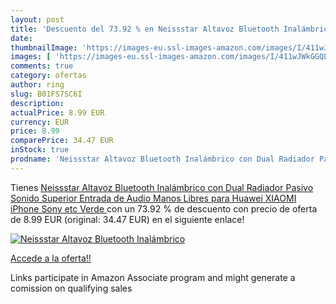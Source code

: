 ```yaml
---
layout: post
title: 'Descuento del 73.92 % en Neissstar Altavoz Bluetooth Inalámbrico '
date: 
thumbnailImage: 'https://images-eu.ssl-images-amazon.com/images/I/411wJWkGGQL._SL200_.jpg'
images: [ 'https://images-eu.ssl-images-amazon.com/images/I/411wJWkGGQL._SL200_.jpg' ]
comments: true
category: ofertas
author: ring
slug: B01FS7SC6I
description:
actualPrice: 8.99 EUR
currency: EUR
price: 8.99
comparePrice: 34.47 EUR
inStock: true
prodname: 'Neissstar Altavoz Bluetooth Inalámbrico con Dual Radiador Pasivo  Sonido Superior  Entrada de Audio  Manos Libres para Huawei  XIAOMI  iPhone  Sony etc  Verde '
---
```


Tienes [Neissstar Altavoz Bluetooth Inalámbrico con Dual Radiador Pasivo  Sonido Superior  Entrada de Audio  Manos Libres para Huawei  XIAOMI  iPhone  Sony etc  Verde ](https://www.amazon.es/dp/B01FS7SC6I/?tag=tolees-21) con un 73.92 % de descuento con precio de oferta de 8.99 EUR (original: 34.47 EUR) en el siguiente enlace!

[![Neissstar Altavoz Bluetooth Inalámbrico ](https://images-eu.ssl-images-amazon.com/images/I/411wJWkGGQL._SL200_.jpg)](https://www.amazon.es/dp/B01FS7SC6I/?tag=tolees-21)

[Accede a la oferta!!](https://www.amazon.es/dp/B01FS7SC6I/?tag=tolees-21)

Links participate in Amazon Associate program and might generate a comission on qualifying sales


